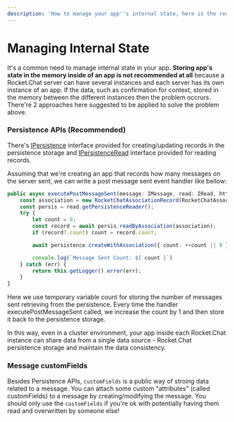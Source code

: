 ```yaml
---
description: 'How to manage your app''s internal state, here is the recipe!'
---
```


# Managing Internal State

It's a common need to manage internal state in your app.  **Storing app's state in the memory inside of an app is not recommended at all** because a Rocket.Chat server can have several instances and each server has its own instance of an app. If the data, such as confirmation for context, stored in the memory between the different instances then the problem occrurs.  There're 2 approaches here suggested to be applied to solve the problem above.

### Persistence APIs \(Recommended\)

There's [IPersistence](https://rocketchat.github.io/Rocket.Chat.Apps-engine/interfaces/accessors_ipersistence.ipersistence.html) interface provided for creating/updating records in the persistence storage and [IPersistenceRead](https://rocketchat.github.io/Rocket.Chat.Apps-engine/interfaces/accessors_ipersistenceread.ipersistenceread.html) interface provided for reading records.

Assuming that we're creating an app that records how many messages on the server sent, we can write a post message sent event handler like bellow:

```typescript
public async executePostMessageSent(message: IMessage, read: IRead, http: IHttp, persistence: IPersistence, modify: IModify): Promise<void> {
    const association = new RocketChatAssociationRecord(RocketChatAssociationModel.MISC, 'message-count');
    const persis = read.getPersistenceReader();
    try {
        let count = 0;
        const record = await persis.readByAssociation(association);
        if (record?.count) count = record.count;

        await persistence.createWithAssociation({ count: ++count || 0 }, association);

        console.log(`Message Sent Count: ${ count }`)
    } catch (err) {
        return this.getLogger().error(err);
    }
}
```

Here we use temporary variable count for storing the number of messages sent retrieving from the persistence. Every time the handler executePostMessageSent called, we increase the count by 1 and then store it back to the persistence storage. 

In this way, even in a cluster environment, your app inside each Rocket.Chat instance can share data from a single data source - Rocket.Chat persistence storage and maintain the data consistency.

### Message customFields

Besides Persistence APIs,  `customFields`  is a public way of stroing data related to a message. You can attach some custom "attributes" \(called customFields\) to a message by creating/modifying the message. You should only use the `customFields` if you're ok with potentially having them read and overwritten by someone else!

